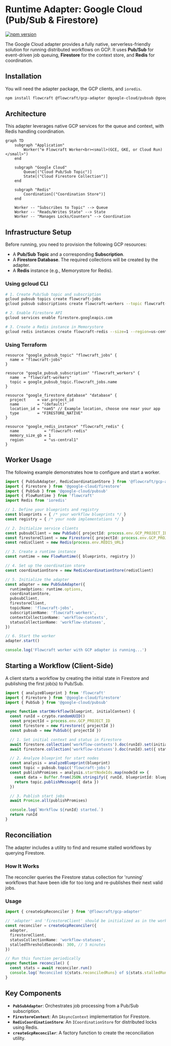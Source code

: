 # Runtime Adapter: Google Cloud (Pub/Sub & Firestore)

[![npm version](https://img.shields.io/npm/v/@flowcraft/gcp-adapter.svg)](https://www.npmjs.com/package/@flowcraft/gcp-adapter)

The Google Cloud adapter provides a fully native, serverless-friendly solution for running distributed workflows on GCP. It uses **Pub/Sub** for event-driven job queuing, **Firestore** for the context store, and **Redis** for coordination.

## Installation

You will need the adapter package, the GCP clients, and `ioredis`.

```bash
npm install flowcraft @flowcraft/gcp-adapter @google-cloud/pubsub @google-cloud/firestore ioredis
```

## Architecture

This adapter leverages native GCP services for the queue and context, with Redis handling coordination.

```mermaid
graph TD
    subgraph "Application"
        Worker("⚙️ Flowcraft Worker<br><small>(GCE, GKE, or Cloud Run)</small>")
    end

    subgraph "Google Cloud"
        Queue[("Cloud Pub/Sub Topic")]
        State[("Cloud Firestore Collection")]
    end

    subgraph "Redis"
        Coordination[("Coordination Store")]
    end

    Worker -- "Subscribes to Topic" --> Queue
    Worker -- "Reads/Writes State" --> State
    Worker -- "Manages Locks/Counters" --> Coordination
```

## Infrastructure Setup

Before running, you need to provision the following GCP resources:
- A **Pub/Sub Topic** and a corresponding **Subscription**.
- A **Firestore Database**. The required collections will be created by the adapter.
- A **Redis** instance (e.g., Memorystore for Redis).

### Using gcloud CLI

```bash
# 1. Create Pub/Sub topic and subscription
gcloud pubsub topics create flowcraft-jobs
gcloud pubsub subscriptions create flowcraft-workers --topic flowcraft-jobs

# 2. Enable Firestore API
gcloud services enable firestore.googleapis.com

# 3. Create a Redis instance in Memorystore
gcloud redis instances create flowcraft-redis --size=1 --region=us-central1
```

### Using Terraform

```hcl
resource "google_pubsub_topic" "flowcraft_jobs" {
  name = "flowcraft-jobs"
}

resource "google_pubsub_subscription" "flowcraft_workers" {
  name  = "flowcraft-workers"
  topic = google_pubsub_topic.flowcraft_jobs.name
}

resource "google_firestore_database" "database" {
  project     = var.project_id
  name        = "(default)"
  location_id = "nam5" // Example location, choose one near your app
  type        = "FIRESTORE_NATIVE"
}

resource "google_redis_instance" "flowcraft_redis" {
  name           = "flowcraft-redis"
  memory_size_gb = 1
  region         = "us-central1"
}
```

## Worker Usage

The following example demonstrates how to configure and start a worker.

```typescript
import { PubSubAdapter, RedisCoordinationStore } from '@flowcraft/gcp-adapter'
import { Firestore } from '@google-cloud/firestore'
import { PubSub } from '@google-cloud/pubsub'
import { FlowRuntime } from 'flowcraft'
import Redis from 'ioredis'

// 1. Define your blueprints and registry
const blueprints = { /* your workflow blueprints */ }
const registry = { /* your node implementations */ }

// 2. Initialize service clients
const pubsubClient = new PubSub({ projectId: process.env.GCP_PROJECT_ID })
const firestoreClient = new Firestore({ projectId: process.env.GCP_PROJECT_ID })
const redisClient = new Redis(process.env.REDIS_URL)

// 3. Create a runtime instance
const runtime = new FlowRuntime({ blueprints, registry })

// 4. Set up the coordination store
const coordinationStore = new RedisCoordinationStore(redisClient)

// 5. Initialize the adapter
const adapter = new PubSubAdapter({
  runtimeOptions: runtime.options,
  coordinationStore,
  pubsubClient,
  firestoreClient,
  topicName: 'flowcraft-jobs',
  subscriptionName: 'flowcraft-workers',
  contextCollectionName: 'workflow-contexts',
  statusCollectionName: 'workflow-statuses',
})

// 6. Start the worker
adapter.start()

console.log('Flowcraft worker with GCP adapter is running...')
```

## Starting a Workflow (Client-Side)

A client starts a workflow by creating the initial state in Firestore and publishing the first job(s) to Pub/Sub.

```typescript
import { analyzeBlueprint } from 'flowcraft'
import { Firestore } from '@google-cloud/firestore'
import { PubSub } from '@google-cloud/pubsub'

async function startWorkflow(blueprint, initialContext) {
  const runId = crypto.randomUUID()
  const projectId = process.env.GCP_PROJECT_ID
  const firestore = new Firestore({ projectId })
  const pubsub = new PubSub({ projectId })

  // 1. Set initial context and status in Firestore
  await firestore.collection('workflow-contexts').doc(runId).set(initialContext)
  await firestore.collection('workflow-statuses').doc(runId).set({ status: 'running', lastUpdated: new Date() })

  // 2. Analyze blueprint for start nodes
  const analysis = analyzeBlueprint(blueprint)
  const topic = pubsub.topic('flowcraft-jobs')
  const publishPromises = analysis.startNodeIds.map(nodeId => {
    const data = Buffer.from(JSON.stringify({ runId, blueprintId: blueprint.id, nodeId }))
    return topic.publishMessage({ data })
  })

  // 3. Publish start jobs
  await Promise.all(publishPromises)

  console.log(`Workflow ${runId} started.`)
  return runId
}
```

## Reconciliation

The adapter includes a utility to find and resume stalled workflows by querying Firestore.

### How It Works

The reconciler queries the Firestore status collection for 'running' workflows that have been idle for too long and re-publishes their next valid jobs.

### Usage

```typescript
import { createGcpReconciler } from '@flowcraft/gcp-adapter'

// 'adapter' and 'firestoreClient' should be initialized as in the worker setup
const reconciler = createGcpReconciler({
  adapter,
  firestoreClient,
  statusCollectionName: 'workflow-statuses',
  stalledThresholdSeconds: 300, // 5 minutes
})

// Run this function periodically
async function reconcile() {
  const stats = await reconciler.run()
  console.log(`Reconciled ${stats.reconciledRuns} of ${stats.stalledRuns} stalled runs.`)
}
```

## Key Components

- **`PubSubAdapter`**: Orchestrates job processing from a Pub/Sub subscription.
- **`FirestoreContext`**: An `IAsyncContext` implementation for Firestore.
- **`RedisCoordinationStore`**: An `ICoordinationStore` for distributed locks using Redis.
- **`createGcpReconciler`**: A factory function to create the reconciliation utility.
